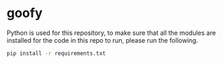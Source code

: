 # goofy

Python is used for this repository, to make sure that all the modules are installed for the code in this repo to run, please run the following.

```bash
pip install -r requirements.txt
```